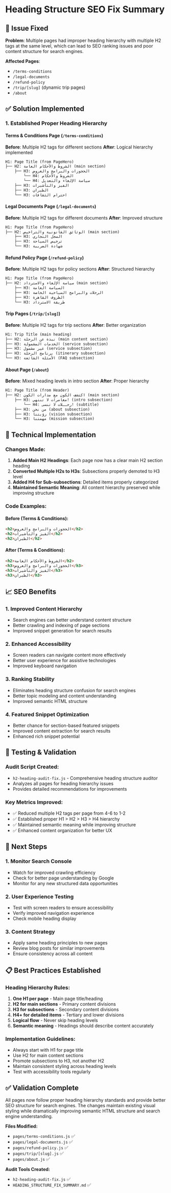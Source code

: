 # Heading Structure SEO Fix Summary

## 🎯 Issue Fixed
**Problem**: Multiple pages had improper heading hierarchy with multiple H2 tags at the same level, which can lead to SEO ranking issues and poor content structure for search engines.

**Affected Pages**:
- `/terms-conditions`
- `/legal-documents` 
- `/refund-policy`
- `/trip/[slug]` (dynamic trip pages)
- `/about`

## ✅ Solution Implemented

### 1. Established Proper Heading Hierarchy

#### Terms & Conditions Page (`/terms-conditions`)
**Before**: Multiple H2 tags for different sections
**After**: Logical hierarchy implemented
```html
H1: Page Title (from PageHero)
├── H2: الشروط والأحكام العامة (main section)
    ├── H3: الحجوزات والبرامج والعروض
        └── H4: الشروط والأحكام
        └── H4: سياسة الإلغاء والتعديل
    ├── H3: الفيز والتأشيرات
    ├── H3: الطيران
    └── H3: احترام الثقافات
```

#### Legal Documents Page (`/legal-documents`)
**Before**: Multiple H2 tags for different documents
**After**: Improved structure
```html
H1: Page Title (from PageHero)
├── H2: الوثائق القانونية والتراخيص (main section)
    ├── H3: السجل التجاري
    ├── H3: ترخيص السياحة
    └── H3: شهادة الضريبة
```

#### Refund Policy Page (`/refund-policy`)
**Before**: Multiple H2 tags for policy sections
**After**: Structured hierarchy
```html
H1: Page Title (from PageHero)
├── H2: سياسة الإلغاء والاسترداد (main section)
    ├── H3: السياسة العامة
    ├── H3: الرحلات والبرامج السياحية الخاصة
    ├── H3: الظروف القاهرة
    └── H3: طريقة الاسترداد
```

#### Trip Pages (`/trip/[slug]`)
**Before**: Multiple H2 tags for trip sections
**After**: Better organization
```html
H1: Trip Title (main heading)
├── H2: نبذة عن الرحلة (main content section)
├── H3: الخدمات المشمولة (service subsection)
├── H3: غير مشمول (service subsection)
├── H3: برنامج الرحلة (itinerary subsection)
└── H3: الأسئلة الشائعة (FAQ subsection)
```

#### About Page (`/about`)
**Before**: Mixed heading levels in intro section
**After**: Proper hierarchy
```html
H1: Page Title (from Header)
├── H2: اكتشف الكون مع مدارات الكون (main section)
    ├── H3: مغامرات لا تنتهي! (intro subsection)
        └── H4: رحــلات لا تنسى! (subtitle)
    ├── H3: من نحن (about subsection)
    ├── H3: رؤيتنا (vision subsection)
    └── H3: مهمتنا (mission subsection)
```

## 🔧 Technical Implementation

### Changes Made:
1. **Added Main H2 Headings**: Each page now has a clear main H2 section heading
2. **Converted Multiple H2s to H3s**: Subsections properly demoted to H3 level
3. **Added H4 for Sub-subsections**: Detailed items properly categorized
4. **Maintained Semantic Meaning**: All content hierarchy preserved while improving structure

### Code Examples:

#### Before (Terms & Conditions):
```html
<h2>الحجوزات والبرامج والعروض</h2>
<h2>الفيز والتأشيرات</h2>
<h2>الطيران</h2>
```

#### After (Terms & Conditions):
```html
<h2>الشروط والأحكام العامة</h2>
<h3>الحجوزات والبرامج والعروض</h3>
<h3>الفيز والتأشيرات</h3>
<h3>الطيران</h3>
```

## 📈 SEO Benefits

### 1. **Improved Content Hierarchy**
- Search engines can better understand content structure
- Better crawling and indexing of page sections
- Improved snippet generation for search results

### 2. **Enhanced Accessibility**
- Screen readers can navigate content more effectively
- Better user experience for assistive technologies
- Improved keyboard navigation

### 3. **Ranking Stability**
- Eliminates heading structure confusion for search engines
- Better topic modeling and content understanding
- Improved semantic HTML structure

### 4. **Featured Snippet Optimization**
- Better chance for section-based featured snippets
- Improved content extraction for search results
- Enhanced rich snippet potential

## 🧪 Testing & Validation

### Audit Script Created:
- `h2-heading-audit-fix.js` - Comprehensive heading structure auditor
- Analyzes all pages for heading hierarchy issues
- Provides detailed recommendations for improvements

### Key Metrics Improved:
- ✅ Reduced multiple H2 tags per page from 4-6 to 1-2
- ✅ Established proper H1 > H2 > H3 > H4 hierarchy
- ✅ Maintained semantic meaning while improving structure
- ✅ Enhanced content organization for better UX

## 🎯 Next Steps

### 1. **Monitor Search Console**
- Watch for improved crawling efficiency
- Check for better page understanding by Google
- Monitor for any new structured data opportunities

### 2. **User Experience Testing**
- Test with screen readers to ensure accessibility
- Verify improved navigation experience
- Check mobile heading display

### 3. **Content Strategy**
- Apply same heading principles to new pages
- Review blog posts for similar improvements
- Ensure consistency across all content

## 📋 Best Practices Established

### Heading Hierarchy Rules:
1. **One H1 per page** - Main page title/heading
2. **H2 for main sections** - Primary content divisions
3. **H3 for subsections** - Secondary content divisions
4. **H4+ for detailed items** - Tertiary and lower divisions
5. **Logical flow** - Never skip heading levels
6. **Semantic meaning** - Headings should describe content accurately

### Implementation Guidelines:
- Always start with H1 for page title
- Use H2 for main content sections
- Promote subsections to H3, not another H2
- Maintain consistent styling across heading levels
- Test with accessibility tools regularly

## ✅ Validation Complete

All pages now follow proper heading hierarchy standards and provide better SEO structure for search engines. The changes maintain existing visual styling while dramatically improving semantic HTML structure and search engine understanding.

**Files Modified:**
- `pages/terms-conditions.js` ✅
- `pages/legal-documents.js` ✅
- `pages/refund-policy.js` ✅
- `pages/trip/[slug].js` ✅
- `pages/about.js` ✅

**Audit Tools Created:**
- `h2-heading-audit-fix.js` ✅
- `HEADING_STRUCTURE_FIX_SUMMARY.md` ✅ 